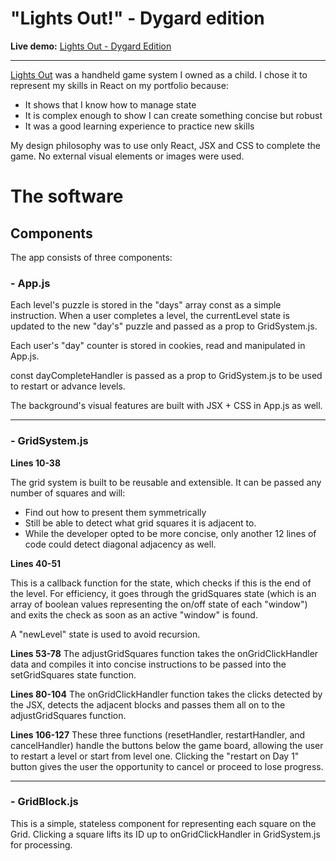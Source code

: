 # "Lights Out!" - Dygard edition

**Live demo:** [Lights Out - Dygard Edition](https://lights-out-jdygard.herokuapp.com/)

***

[Lights Out](https://en.wikipedia.org/wiki/Lights_Out_(game)) was a handheld game system I owned as a child. I chose it to represent my skills in React on my portfolio because:

- It shows that I know how to manage state
- It is complex enough to show I can create something concise but robust
- It was a good learning experience to practice new skills

My design philosophy was to use only React, JSX and CSS to complete the game. No external visual elements or images were used.

# The software
## Components
The app consists of three components:

###  - App.js
Each level's puzzle is stored in the "days" array const as a simple instruction. When a user completes a level, the currentLevel state is updated to the new "day's" puzzle and passed as a prop to GridSystem.js.

Each user's "day" counter is stored in cookies, read and manipulated in App.js.

const dayCompleteHandler is passed as a prop to GridSystem.js to be used to restart or advance levels.

The background's visual features are built with JSX + CSS in App.js as well.
***
### - GridSystem.js

**Lines 10-38**

The grid system is built to be reusable and extensible. It can be passed any number of squares and will:

- Find out how to present them symmetrically
- Still be able to detect what grid squares it is adjacent to. 
- While the developer opted to be more concise, only another 12 lines of code could detect diagonal adjacency as well.

**Lines 40-51**

This is a callback function for the state, which checks if this is the end of the level. For efficiency, it goes through the gridSquares state (which is an array of boolean values representing the on/off state of each "window") and exits the check as soon as an active "window" is found.

A "newLevel" state is used to avoid recursion.

**Lines 53-78**
The adjustGridSquares function takes the onGridClickHandler data and compiles it into concise instructions to be passed into the setGridSquares state function.

**Lines 80-104**
The onGridClickHandler function takes the clicks detected by the JSX, detects the adjacent blocks and passes them all on to the adjustGridSquares function.

**Lines 106-127**
These three functions (resetHandler, restartHandler, and cancelHandler) handle the buttons below the game board, allowing the user to restart a level or start from level one. Clicking the "restart on Day 1" button gives the user the opportunity to cancel or proceed to lose progress.
***
### - GridBlock.js
This is a simple, stateless component for representing each square on the Grid. Clicking a square lifts its ID up to onGridClickHandler in GridSystem.js for processing.